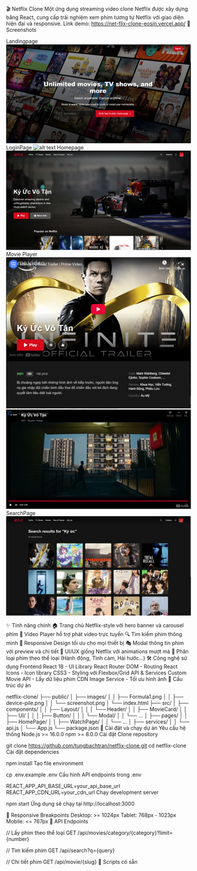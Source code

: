 
🎬 Netflix Clone
Một ứng dụng streaming video clone Netflix được xây dựng bằng React, cung cấp trải nghiệm xem phim tương tự Netflix với giao diện hiện đại và responsive.
Link demo: https://net-flix-clone-eosin.vercel.app/
📸 Screenshots

Landingpage
![alt text](image-3.png)
LoginPage
![alt text](image-4.png)
Homepage
![alt text](image.png)
Movie Player
![alt text](image-1.png)
![alt text](image-2.png)
SearchPage
![alt text](image-5.png)

✨ Tính năng chính
🏠 Trang chủ Netflix-style với hero banner và carousel phim
🎥 Video Player hỗ trợ phát video trực tuyến
🔍 Tìm kiếm phim thông minh
📱 Responsive Design tối ưu cho mọi thiết bị
🎭 Modal thông tin phim với preview và chi tiết
🎨 UI/UX giống Netflix với animations mượt mà
📂 Phân loại phim theo thể loại (Hành động, Tình cảm, Hài hước...)
🛠️ Công nghệ sử dụng
Frontend
React 18 - UI Library
React Router DOM - Routing
React Icons - Icon library
CSS3 - Styling với Flexbox/Grid
API & Services
Custom Movie API - Lấy dữ liệu phim
CDN Image Service - Tối ưu hình ảnh
📁 Cấu trúc dự án

netflix-clone/
├── public/
│   ├── images/
│   │   ├── Formula1.png
│   │   ├── device-pile.png
│   │   └── screenshot.png
│   └── index.html
├── src/
│   ├── components/
│   │   ├── Layout/
│   │   │   └── Header/
│   │   ├── MovieCard/
│   │   ├── UI/
│   │   │   ├── Button/
│   │   │   └── Modal/
│   │   └── ...
│   ├── pages/
│   │   ├── HomePage/
│   │   ├── WatchPage/
│   │   └── ...
│   ├── services/
│   │   └── api.js
│   └── App.js
└── package.json
🚀 Cài đặt và chạy dự án
Yêu cầu hệ thống
Node.js >= 16.0.0
npm >= 8.0.0
Cài đặt
Clone repository

git clone https://github.com/tungbachtran/netflix-clone.git
cd netflix-clone
Cài đặt dependencies

npm install
Tạo file environment

cp .env.example .env
Cấu hình API endpoints trong .env

REACT_APP_API_BASE_URL=your_api_base_url
REACT_APP_CDN_URL=your_cdn_url
Chạy development server

npm start
Ứng dụng sẽ chạy tại http://localhost:3000

📱 Responsive Breakpoints
Desktop: >= 1024px
Tablet: 768px - 1023px
Mobile: <= 767px
🎯 API Endpoints

// Lấy phim theo thể loại
GET /api/movies/category/{category}?limit={number}

// Tìm kiếm phim
GET /api/search?q={query}

// Chi tiết phim
GET /api/movie/{slug}
🔧 Scripts có sẵn



